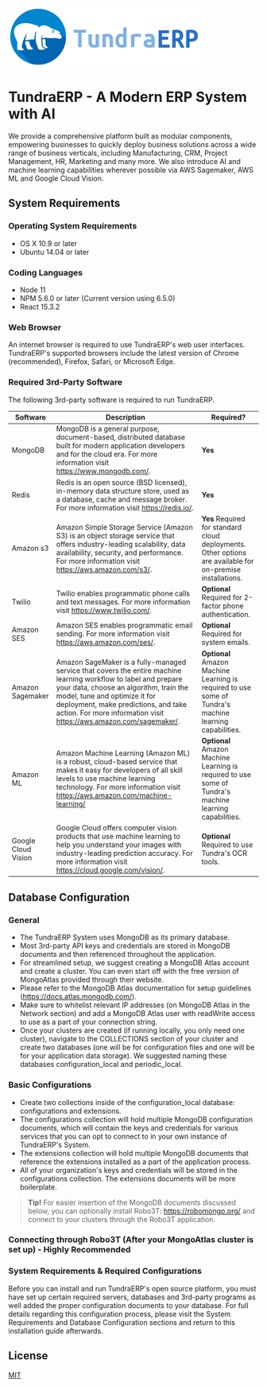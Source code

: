 ![TundraERP Logo](public/images/logo.png)

# TundraERP - A Modern ERP System with AI
We provide a comprehensive platform built as modular components, empowering businesses to quickly deploy business solutions across a wide range of business verticals, including Manufacturing, CRM, Project Management, HR, Marketing and many more. We also introduce AI and machine learning capabilities wherever possible via AWS Sagemaker, AWS ML and Google Cloud Vision.

## System Requirements

### Operating System Requirements
  - OS X 10.9 or later
  - Ubuntu 14.04 or later

### Coding Languages
  - Node 11
  - NPM 5.6.0 or later (Current version using 6.5.0)
  - React 15.3.2

### Web Browser
An internet browser is required to use TundraERP's web user interfaces. TundraERP's supported browsers include the latest version of Chrome (recommended), Firefox, Safari, or Microsoft Edge.    

### Required 3rd-Party Software
The following 3rd-party software is required to run TundraERP.

| Software        | Description           | Required?  |
|-----------------|-----------------------|------------|
| MongoDB         | MongoDB is a general purpose, document-based, distributed database built for modern application developers and for the cloud era. For more information visit https://www.mongodb.com/. | **Yes** |
| Redis           | Redis is an open source (BSD licensed), in-memory data structure store, used as a database, cache and message broker. For more information visit https://redis.io/. | **Yes** |
| Amazon s3       | Amazon Simple Storage Service (Amazon S3) is an object storage service that offers industry-leading scalability, data availability, security, and performance. For more information visit https://aws.amazon.com/s3/. | **Yes** Required for standard cloud deployments. Other options are available for on-premise installations. |
| Twilio          | Twilio enables programmatic phone calls and text messages. For more information visit https://www.twilio.com/. | **Optional** Required for 2-factor phone authentication. |
| Amazon SES      | Amazon SES enables programmatic email sending. For more information visit https://aws.amazon.com/ses/. | **Optional** Required for system emails. |
| Amazon Sagemaker   | Amazon SageMaker is a fully-managed service that covers the entire machine learning workflow to label and prepare your data, choose an algorithm, train the model, tune and optimize it for deployment, make predictions, and take action. For more information visit https://aws.amazon.com/sagemaker/. | **Optional** Amazon Machine Learning is required to use some of Tundra's machine learning capabilities. |
| Amazon ML       | Amazon Machine Learning (Amazon ML) is a robust, cloud-based service that makes it easy for developers of all skill levels to use machine learning technology. For more information visit https://aws.amazon.com/machine-learning/ | **Optional** Amazon Machine Learning is required to use some of Tundra's machine learning capabilities. |
| Google Cloud Vision  | Google Cloud offers computer vision products that use machine learning to help you understand your images with industry-leading prediction accuracy. For more information visit https://cloud.google.com/vision/. | **Optional** Required to use Tundra's OCR tools. |

## Database Configuration

### General
  - The TundraERP System uses MongoDB as its primary database.
  - Most 3rd-party API keys and credentials are stored in MongoDB documents and then referenced throughout the application.
  - For streamlined setup, we suggest creating a MongoDB Atlas account and create a cluster. You can even start off with the free version of MongoAtlas provided through their website.
  - Please refer to the MongoDB Atlas documentation for setup guidelines (https://docs.atlas.mongodb.com/).
  - Make sure to whitelist relevant IP addresses (on MongoDB Atlas in the Network section) and add a MongoDB Atlas user with readWrite access to use as a part of your connection string.
  - Once your clusters are created (if running locally, you only need one cluster), navigate to the COLLECTIONS section of your cluster and create two databases (one will be for configuration files and one will be for your application data storage). We suggested naming these databases configuration_local and periodic_local.

### Basic Configurations
  - Create two collections inside of the configuration_local database: configurations and extensions.
  - The configurations collection will hold multiple MongoDB configuration documents, which will contain the keys and credentials for various services that you can opt to connect to in your own instance of TundraERP's System.
  - The extensions collection will hold multiple MongoDB documents that reference the extensions installed as a part of the application process.
  - All of your organization's keys and credentials will be stored in the configurations collection. The extensions documents will be more boilerplate.

  > **Tip!**
  For easier insertion of the MongoDB documents discussed below, you can optionally install Robo3T: https://robomongo.org/ and connect to your clusters through the Robo3T application.

### Connecting through Robo3T (After your MongoAtlas cluster is set up) - Highly Recommended


### System Requirements & Required Configurations

Before you can install and run TundraERP's open source platform, you must have set up certain required servers, databases and 3rd-party programs as well added the proper configuration documents to your database. For full details regarding this configuration process, please visit the System Requirements and Database Configuration sections and return to this installation guide afterwards.



## License

[MIT](LICENSE)
